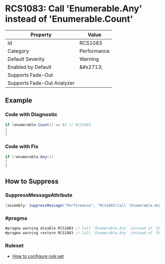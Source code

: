 # RCS1083: Call 'Enumerable\.Any' instead of 'Enumerable\.Count'

| Property | Value |
| -------- | ----- |
| Id | RCS1083 |
| Category | Performance |
| Default Severity | Warning |
| Enabled by Default | &\#x2713; |
| Supports Fade\-Out |  |
| Supports Fade\-Out Analyzer |  |

## Example

### Code with Diagnostic

```csharp
if (enumerable.Count() == 0) // RCS1083
{
}
```

### Code with Fix

```csharp
if (!enumerable.Any())
{
}
```

## How to Suppress

### SuppressMessageAttribute

```csharp
[assembly: SuppressMessage("Performance", "RCS1083:Call 'Enumerable.Any' instead of 'Enumerable.Count'.", Justification = "<Pending>")]
```

### \#pragma

```csharp
#pragma warning disable RCS1083 // Call 'Enumerable.Any' instead of 'Enumerable.Count'.
#pragma warning restore RCS1083 // Call 'Enumerable.Any' instead of 'Enumerable.Count'.
```

### Ruleset

* [How to configure rule set](../HowToConfigureAnalyzers.md)
